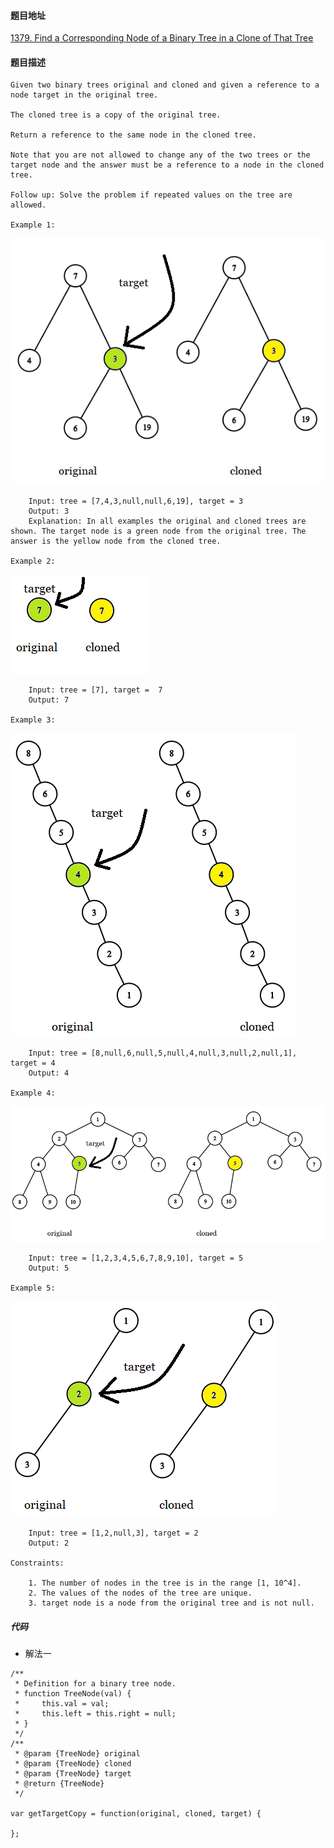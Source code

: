 #### 题目地址
[1379. Find a Corresponding Node of a Binary Tree in a Clone of That Tree](https://leetcode.com/problems/find-a-corresponding-node-of-a-binary-tree-in-a-clone-of-that-tree/)
#### 题目描述
```
Given two binary trees original and cloned and given a reference to a node target in the original tree.

The cloned tree is a copy of the original tree.

Return a reference to the same node in the cloned tree.

Note that you are not allowed to change any of the two trees or the target node and the answer must be a reference to a node in the cloned tree.

Follow up: Solve the problem if repeated values on the tree are allowed.
 
Example 1:
```
![1](../../assets/tree/2020-12-07/1.png)
```
    Input: tree = [7,4,3,null,null,6,19], target = 3
    Output: 3
    Explanation: In all examples the original and cloned trees are shown. The target node is a green node from the original tree. The answer is the yellow node from the cloned tree.

Example 2:
```
![1](../../assets/tree/2020-12-07/2.png)
```
    Input: tree = [7], target =  7
    Output: 7

Example 3:
```
![1](../../assets/tree/2020-12-07/3.png)
```
    Input: tree = [8,null,6,null,5,null,4,null,3,null,2,null,1], target = 4
    Output: 4

Example 4:
```
![1](../../assets/tree/2020-12-07/4.png)
```
    Input: tree = [1,2,3,4,5,6,7,8,9,10], target = 5
    Output: 5

Example 5:
```
![1](../../assets/tree/2020-12-07/5.png)
```
    Input: tree = [1,2,null,3], target = 2
    Output: 2

Constraints:

    1. The number of nodes in the tree is in the range [1, 10^4].
    2. The values of the nodes of the tree are unique.
    3. target node is a node from the original tree and is not null.
```

##### 代码

- 解法一
```
/**
 * Definition for a binary tree node.
 * function TreeNode(val) {
 *     this.val = val;
 *     this.left = this.right = null;
 * }
 */
/**
 * @param {TreeNode} original
 * @param {TreeNode} cloned
 * @param {TreeNode} target
 * @return {TreeNode}
 */

var getTargetCopy = function(original, cloned, target) {
    
};
```
